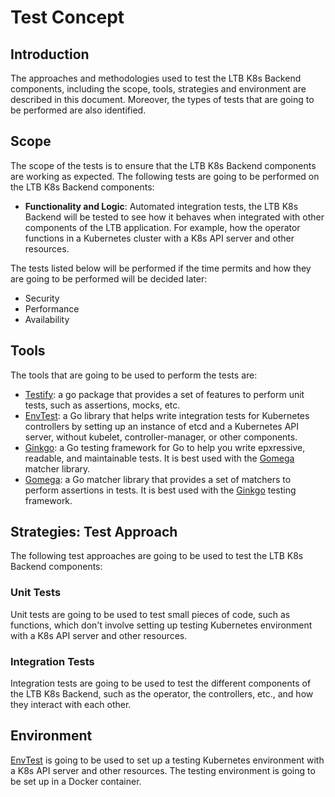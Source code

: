 # Test Concept

## Introduction

The approaches and methodologies used to test the LTB K8s Backend components, including the scope, tools, strategies and environment are described in this document. Moreover, the types of tests that are going to be performed are also identified.

## Scope

The scope of the tests is to ensure that the LTB K8s Backend components are working as expected. The following tests are going to be performed on the LTB K8s Backend components:

- **Functionality and Logic**: Automated integration tests, the LTB K8s Backend will be tested to see how it behaves when integrated with other components of the LTB application. For example, how the operator functions in a Kubernetes cluster with a K8s API server and other resources.

The tests listed below will be performed if the time permits and how they are going to be performed will be decided later:

- Security
- Performance
- Availability
 
## Tools

The tools that are going to be used to perform the tests are:

- [Testify](https://github.com/stretchr/testify): a go package that provides a set of features to perform unit tests, such as assertions, mocks, etc.
- [EnvTest](https://pkg.go.dev/sigs.k8s.io/controller-runtime/pkg/envtest): a Go library that helps write integration tests for Kubernetes controllers by setting up an instance of etcd and a Kubernetes API server, without kubelet, controller-manager, or other components.
- [Ginkgo](https://onsi.github.io/ginkgo/): a Go testing framework for Go to help you write epxressive, readable, and maintainable tests. It is best used with the [Gomega](https://onsi.github.io/gomega/) matcher library.
- [Gomega](https://onsi.github.io/gomega/): a Go matcher library that provides a set of matchers to perform assertions in tests. It is best used with the [Ginkgo](https://onsi.github.io/ginkgo/) testing framework.


## Strategies: Test Approach

The following test approaches are going to be used to test the LTB K8s Backend components:

### Unit Tests

Unit tests are going to be used to test small pieces of code, such as functions, which don't involve setting up testing Kubernetes environment with a K8s API server and other resources.

### Integration Tests

Integration tests are going to be used to test the different components of the LTB K8s Backend, such as the operator, the controllers, etc., and how they interact with each other.

## Environment

[EnvTest](https://pkg.go.dev/sigs.k8s.io/controller-runtime/pkg/envtest) is going to be used to set up a testing Kubernetes environment with a K8s API server and other resources. The testing environment is going to be set up in a Docker container.